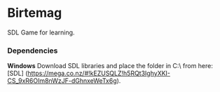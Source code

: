 # Birtemag
SDL Game for learning.

### Dependencies

__Windows__
Download SDL libraries and place the folder in C:\ from here: [SDL] (https://mega.co.nz/#!kEZUSQLZ!h5RQt3IghyXKI-CS_9xR6OIm8nWzJF-dGhnxeWeTx6g).